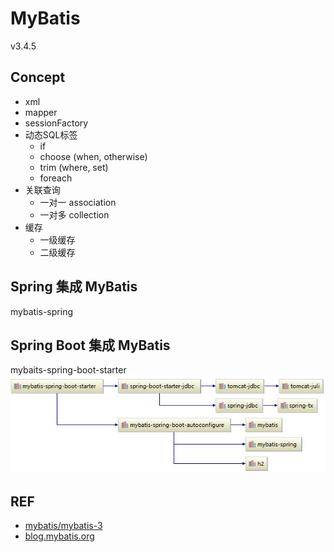 # MyBatis
v3.4.5

## Concept

- xml
- mapper
- sessionFactory
- 动态SQL标签
  - if
  - choose (when, otherwise)
  - trim (where, set)
  - foreach
- 关联查询
  - 一对一 association
  - 一对多 collection
- 缓存
  - 一级缓存
  - 二级缓存

## Spring 集成 MyBatis

mybatis-spring

## Spring Boot 集成 MyBatis

mybaits-spring-boot-starter
![mybaits-spring-boot-starter](img/mybaits-spring-boot-starter.jpg)

## REF

- [mybatis/mybatis-3](https://github.com/mybatis/mybatis-3)
- [blog.mybatis.org](http://blog.mybatis.org)
